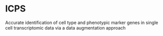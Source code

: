 # ICPS
Accurate identification of cell type and phenotypic marker genes in single cell transcriptomic data via a data augmentation approach
